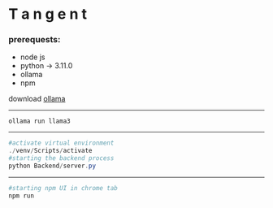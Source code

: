 
# T a n g e n t 

### prerequests:
- node js
- python -> 3.11.0
- ollama
- npm

 download [ollama](https://ollama.com/)

---
 ```poweshell cmd
 ollama run llama3
 ```

---
```powershell terminal_1
#activate virtual environment
./venv/Scripts/activate
#starting the backend process
python Backend/server.py
```

---

```powershell terminal_2
#starting npm UI in chrome tab
npm run
```
